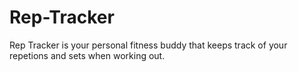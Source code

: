 # Rep-Tracker
Rep Tracker is your personal fitness buddy that keeps track of your repetions and sets when working out.
